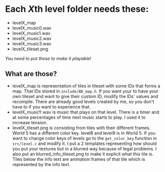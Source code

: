 # Each *X*th level folder needs these:
* levelX_map
* levelX_music0.wav
* levelX_music1.wav
* levelX_music2.wav
* levelX_music3.wav
* levelX_tileset.png

*You need to put those to make it playable!*

## What are those?

* levelX_map is representation of tiles in tileset with some IDs that forms a
  map. That IDs stored in `include/BD_map.h`. If you want your to have your own
  tileset and want to give their custom ID, modify the IDs' values and
  recompile. There are already good levels created by me, so you don't have to
  if you want to experience that.
* levelX_musicY.wav is music that plays on that level. There is a timer and at
  some percentages of time next music starts to play. I used it to increase
  tension.
* levelX_tileset.png is consisting from tiles with their different frames. World
  5 has a different color key. level8 and level9 is in World 5. If you want to
  change color keys of levels go to the `get_color_key` function in
  `src/level.c` and modify it. I put a 2 templates representing how should you put
  your textures but in a blurred way because of legal problems. I also put an
  blurred_info_tileset.png to make it explicit what this tile is. Tiles below the info text are
  animation frames of that tile which is represented by the info text.
